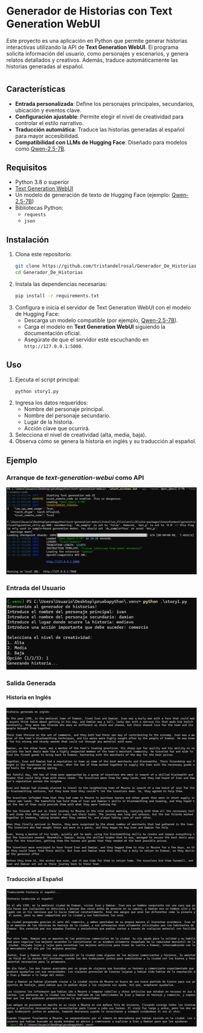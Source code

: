 # Generador de Historias con Text Generation WebUI

Este proyecto es una aplicación en Python que permite generar historias interactivas utilizando la API de **Text Generation WebUI**. El programa solicita información del usuario, como personajes y escenarios, y genera relatos detallados y creativos. Además, traduce automáticamente las historias generadas al español.

#

## Características

- **Entrada personalizada**: Define los personajes principales, secundarios, ubicación y eventos clave.
- **Configuración ajustable**: Permite elegir el nivel de creatividad para controlar el estilo narrativo.
- **Traducción automática**: Traduce las historias generadas al español para mayor accesibilidad.
- **Compatibilidad con LLMs de Hugging Face**: Diseñado para modelos como [Qwen-2.5-7B](https://huggingface.co/Qwen/Qwen2.5-7B).

## Requisitos

- Python 3.8 o superior
- [Text Generation WebUI](https://github.com/oobabooga/text-generation-webui)
- Un modelo de generación de texto de Hugging Face (ejemplo: [Qwen-2.5-7B](https://huggingface.co/Qwen/Qwen2.5-7B))
- Bibliotecas Python:
  - `requests`
  - `json`

## Instalación

1. Clona este repositorio:
   ```bash
   git clone https://github.com/tristandelrosal/Generador_De_Historias
   cd Generador_De_Historias
   ```
2. Instala las dependencias necesarias:
   ```bash
   pip install -r requirements.txt
   ```
3. Configura e inicia el servidor de Text Generation WebUI con el modelo de Hugging Face:
   - Descarga un modelo compatible (por ejemplo, [Qwen-2.5-7B](https://huggingface.co/Qwen/Qwen2.5-7B)).
   - Carga el modelo en **Text Generation WebUI** siguiendo la documentación oficial.
   - Asegúrate de que el servidor esté escuchando en `http://127.0.0.1:5000`.

## Uso

1. Ejecuta el script principal:
   ```bash
   python story1.py
   ```
2. Ingresa los datos requeridos:
   - Nombre del personaje principal.
   - Nombre del personaje secundario.
   - Lugar de la historia.
   - Acción clave que ocurrirá.
3. Selecciona el nivel de creatividad (alta, media, baja).
4. Observa cómo se genera la historia en inglés y su traducción al español.

## Ejemplo

### Arranque de *text-generation-webui* como API
![Ejemplo de carga de la api del modelo](./images/cargaModelo.png)

### Entrada del Usuario
![Ejemplo de los inputs](./images/ejemploEntradas.png)

### Salida Generada

#### Historia en Inglés
![Ejemplo de una historia generada en Inglés](./images/historiaIngles.png)

#### Traducción al Español
![Ejemplo de una historia traducida al Español](./images/historiaTraducida.png)
